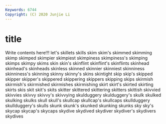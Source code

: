 ```yaml
---
Keywords: 6744
Copyright: (C) 2020 Junjie Li
---
```


# title

Write contents here!!!
let's 
skillets
skills 
skim 
skim's 
skimmed 
skimming 
skimp 
skimped 
skimpier 
skimpiest 
skimpiness
skimpiness's 
skimping 
skimps 
skimpy 
skims 
skin 
skin's 
skinflint 
skinflint's 
skinflints
skinhead 
skinhead's 
skinheads 
skinless 
skinned 
skinnier 
skinniest 
skinniness 
skinniness's 
skinning
skinny 
skinny's 
skins 
skintight 
skip 
skip's 
skipped 
skipper 
skipper's 
skippered
skippering 
skippers 
skipping 
skips 
skirmish 
skirmish's 
skirmished 
skirmishes 
skirmishing 
skirt
skirt's 
skirted 
skirting 
skirts 
skis 
skit 
skit's 
skits 
skitter 
skittered
skittering 
skitters 
skittish 
skivvied 
skivvies 
skivvy 
skivvy's 
skivvying 
skulduggery 
skulduggery's
skulk 
skulked 
skulking 
skulks 
skull 
skull's 
skullcap 
skullcap's 
skullcaps 
skullduggery
skullduggery's 
skulls 
skunk 
skunk's 
skunked 
skunking 
skunks 
sky 
sky's 
skycap
skycap's 
skycaps 
skydive 
skydived 
skydiver 
skydiver's 
skydivers 
skydives 

